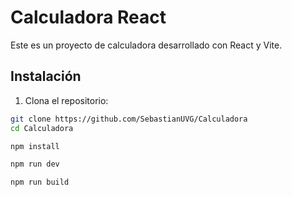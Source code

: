 # Calculadora React

Este es un proyecto de calculadora desarrollado con React y Vite.

## Instalación

1. Clona el repositorio:

```bash
git clone https://github.com/SebastianUVG/Calculadora
cd Calculadora

npm install

npm run dev

npm run build

